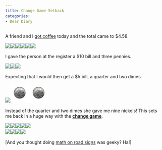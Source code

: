 ```yaml
---
title: Change Game Setback
categories:
- Dear Diary
---
```


A friend and I [got coffee](http://www.starbucks.com/) today and the total came to $4.58.

[![](/assets/posts/2005/o_quarter.gif)![](/assets/posts/2005/o_quarter.gif)![](/assets/posts/2005/o_nickel.gif)![](/assets/posts/2005/o_penny.gif)![](/assets/posts/2005/o_penny.gif)![](/assets/posts/2005/o_penny.gif)](/thingelstad/change-game)

I gave the person at the register a $10 bill and three pennies.

[![](/assets/posts/2005/o_penny.gif)![](/assets/posts/2005/o_penny.gif)![](/assets/posts/2005/o_penny.gif)](/thingelstad/change-game)

Expecting that I would then get a $5 bill, a quarter and two dimes.

[![](/assets/posts/2005/o_quarter.gif)![](/assets/posts/2005/o_dime.gif)![](/assets/posts/2005/o_dime.gif)](/thingelstad/change-game)

Instead of the quarter and two dimes she gave me nine nickels! This sets me back in a huge way with the **[change game](/thingelstad/change-game)**.

[![](/assets/posts/2005/o_nickel.gif)![](/assets/posts/2005/o_nickel.gif)![](/assets/posts/2005/o_nickel.gif)![](/assets/posts/2005/o_nickel.gif)![](/assets/posts/2005/o_nickel.gif)  
![](/assets/posts/2005/o_nickel.gif)![](/assets/posts/2005/o_nickel.gif)![](/assets/posts/2005/o_nickel.gif)![](/assets/posts/2005/o_nickel.gif)](/thingelstad/change-game)

[And you thought doing [math on road signs](http://www.roadsignmath.com/) was geeky? Ha!]
